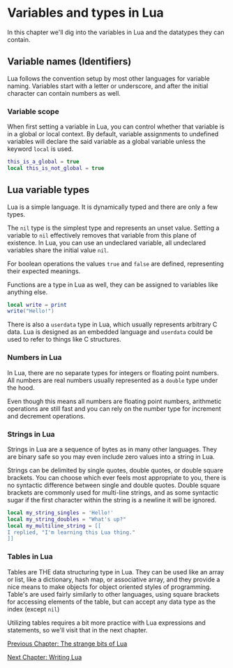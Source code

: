 # Variables and types in Lua

In this chapter we'll dig into the variables in Lua and the datatypes they can
contain.

## Variable names (Identifiers)

Lua follows the convention setup by most other languages for variable naming.
Variables start with a letter or underscore, and after the initial character
can contain numbers as well.

### Variable scope

When first setting a variable in Lua, you can control whether that variable is
in a global or local context. By default, variable assignments to undefined
variables will declare the said variable as a global variable unless the
keyword `local` is used.

```lua
this_is_a_global = true
local this_is_not_global = true
```

## Lua variable types

Lua is a simple language. It is dynamically typed and there are only a few
types.

The `nil` type is the simplest type and represents an unset value. Setting a
variable to `nil` effectively removes that variable from this plane of
existence. In Lua, you can use an undeclared variable, all undeclared variables
share the initial value `nil`.

For boolean operations the values `true` and `false` are defined, representing
their expected meanings.

Functions are a type in Lua as well, they can be assigned to variables like
anything else.

```lua
local write = print
write("Hello!")
```

There is also a `userdata` type in Lua, which usually represents arbitrary C
data. Lua is designed as an embedded language and `userdata` could be used to
refer to things like C structures.

### Numbers in Lua

In Lua, there are no separate types for integers or floating point numbers. All
numbers are real numbers usually represented as a `double` type under the hood.

Even though this means all numbers are floating point numbers, arithmetic
operations are still fast and you can rely on the number type for increment and
decrement operations.

### Strings in Lua

Strings in Lua are a sequence of bytes as in many other languages. They are
binary safe so you may even include zero values into a string in Lua.

Strings can be delimited by single quotes, double quotes, or double square
brackets. You can choose which ever feels most appropriate to you, there is no
syntactic difference between single and double quotes. Double square brackets
are commonly used for multi-line strings, and as some syntactic sugar if the
first character within the string is a newline it will be ignored.

```lua
local my_string_singles = 'Hello!'
local my_string_doubles = "What's up?"
local my_multiline_string = [[
I replied, "I'm learning this Lua thing."
]]
```

### Tables in Lua

Tables are THE data structuring type in Lua. They can be used like an array or
list, like a dictionary, hash map, or associative array, and they provide a
nice means to make objects for object oriented styles of programming. Table's
are used fairly similarly to other languages, using square brackets for
accessing elements of the table, but can accept any data type as the index
(except `nil`)

Utilizing tables requires a bit more practice with Lua expressions and
statements, so we'll visit that in the next chapter.


[Previous Chapter: The strange bits of Lua](https://github.com/KennethWilke/learn-to-luvit/tree/master/chapter2)

[Next Chapter: Writing Lua](https://github.com/KennethWilke/learn-to-luvit/tree/master/chapter4)
